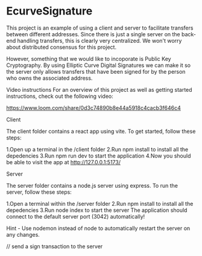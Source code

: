 # EcurveSignature

This project is an example of using a client and server to facilitate transfers between different addresses. Since there is just a single server on the back-end handling transfers, this is clearly very centralized. We won't worry about distributed consensus for this project.

However, something that we would like to incoporate is Public Key Cryptography. By using Elliptic Curve Digital Signatures we can make it so the server only allows transfers that have been signed for by the person who owns the associated address.

Video instructions
For an overview of this project as well as getting started instructions, check out the following video:

https://www.loom.com/share/0d3c74890b8e44a5918c4cacb3f646c4

Client

The client folder contains a react app using vite. To get started, follow these steps:

1.Open up a terminal in the /client folder
2.Run npm install to install all the depedencies
3.Run npm run dev to start the application
4.Now you should be able to visit the app at http://127.0.0.1:5173/


Server

The server folder contains a node.js server using express. To run the server, follow these steps:

1.Open a terminal within the /server folder
2.Run npm install to install all the depedencies
3.Run node index to start the server
The application should connect to the default server port (3042) automatically!

Hint - Use nodemon instead of node to automatically restart the server on any changes.

// send a sign transaction to the server

